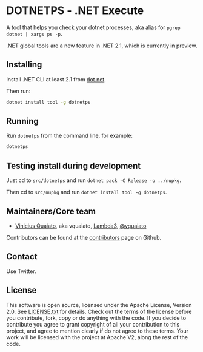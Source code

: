 # DOTNETPS - .NET Execute

A tool that helps you check your dotnet processes, aka alias for `pgrep dotnet | xargs ps -p`.

.NET global tools are a new feature in .NET 2.1, which is currently in preview.

## Installing

Install .NET CLI at least 2.1 from [dot.net](https://dot.net).

Then run:

```bash
dotnet install tool -g dotnetps
```

## Running

Run `dotnetps` from the command line, for example:

```bash
dotnetps
```

## Testing install during development

Just cd to `src/dotnetps` and run `dotnet pack -C Release -o ../nupkg`.

Then cd to `src/nupkg` and run `dotnet install tool -g dotnetps`.

## Maintainers/Core team

* [Vinicius Quaiato](http://blog.lambda3.com.br/L3/vquaiato/), aka vquaiato, [Lambda3](http://www.lambda3.com.br), [@vquaiato](https://twitter.com/vquaiato)

Contributors can be found at the [contributors](https://github.com/lambda3/dotnetps/graphs/contributors) page on Github.

## Contact

Use Twitter.

## License

This software is open source, licensed under the Apache License, Version 2.0.
See [LICENSE.txt](https://github.com/lambda3/dnx/blob/master/LICENSE.txt) for details.
Check out the terms of the license before you contribute, fork, copy or do anything
with the code. If you decide to contribute you agree to grant copyright of all your contribution to this project, and agree to
mention clearly if do not agree to these terms. Your work will be licensed with the project at Apache V2, along the rest of the code.